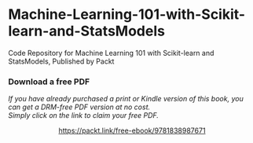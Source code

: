 # Machine-Learning-101-with-Scikit-learn-and-StatsModels
Code Repository for Machine Learning 101 with Scikit-learn and StatsModels, Published by Packt
### Download a free PDF

 <i>If you have already purchased a print or Kindle version of this book, you can get a DRM-free PDF version at no cost.<br>Simply click on the link to claim your free PDF.</i>
<p align="center"> <a href="https://packt.link/free-ebook/9781838987671">https://packt.link/free-ebook/9781838987671 </a> </p>
